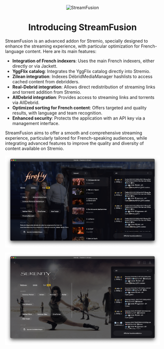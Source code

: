 <p align="center">
 <img src="../images/logo-stream-fusion.png" alt="StreamFusion">
</p>
<h1 align="center">Introducing StreamFusion</h1>

StreamFusion is an advanced addon for Stremio, specially designed to enhance the streaming experience, with particular optimization for French-language content. Here are its main features:

- **Integration of French indexers**: Uses the main French indexers, either directly or via Jackett.
- **YggFlix catalog**: Integrates the YggFlix catalog directly into Stremio.
- **Zilean integration**: Indexes DébridMediaManager hashlists to access cached content from debridders.
- **Real-Debrid integration**: Allows direct redistribution of streaming links and torrent addition from Stremio.
- **AllDebrid integration**: Provides access to streaming links and torrents via AllDebrid.
- **Optimized sorting for French content**: Offers targeted and quality results, with language and team recognition.
- **Enhanced security**: Protects the application with an API key via a management interface.

StreamFusion aims to offer a smooth and comprehensive streaming experience, particularly tailored for French-speaking audiences, while integrating advanced features to improve the quality and diversity of content available on Stremio.

![!firefly](./images/image-dkikt-24-09-2024.png)

![!serenity](./images/image-snpmu-24-09-2024.png)